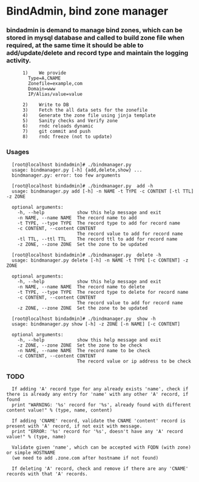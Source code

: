 # BindAdmin, bind zone manager

### bindadmin is demand to manage bind zones, which can be stored in mysql database and called to build zone file when required, at the same time it should be able to add/update/delete and record type and maintain the logging activity.

          1)    We provide
            Type=A,CNAME
            Zonefile=example,com
            Domain=www
            IP/Alias/value=value

          2)    Write to DB
          3)    Fetch the all data sets for the zonefile
          4)    Generate the zone file using jinja template
          5)    Sanity checks and Verify zone
          6)    rndc reloads dynamic
          7)    git commit and push
          8)    rndc freeze (not to update)


### Usages

      [root@localhost bindadmin]# ./bindmanager.py
      usage: bindmanager.py [-h] {add,delete,show} ...
      bindmanager.py: error: too few arguments

      [root@localhost bindadmin]# ./bindmanager.py  add -h
      usage: bindmanager.py add [-h] -n NAME -t TYPE -c CONTENT [-tl TTL] -z ZONE

      optional arguments:
        -h, --help            show this help message and exit
        -n NAME, --name NAME  The record name to add
        -t TYPE, --type TYPE  The record type to add for record name
        -c CONTENT, --content CONTENT
                              The record value to add for record name
        -tl TTL, --ttl TTL    The record ttl to add for record name
        -z ZONE, --zone ZONE  Set the zone to be updated

      [root@localhost bindadmin]# ./bindmanager.py  delete -h
      usage: bindmanager.py delete [-h] -n NAME -t TYPE [-c CONTENT] -z ZONE

      optional arguments:
        -h, --help            show this help message and exit
        -n NAME, --name NAME  The record name to delete
        -t TYPE, --type TYPE  The record type to delete for record name
        -c CONTENT, --content CONTENT
                              The record value to add for record name
        -z ZONE, --zone ZONE  Set the zone to be updated

      [root@localhost bindadmin]# ./bindmanager.py  show -h
      usage: bindmanager.py show [-h] -z ZONE [-n NAME] [-c CONTENT]

      optional arguments:
        -h, --help            show this help message and exit
        -z ZONE, --zone ZONE  Set the zone to be check
        -n NAME, --name NAME  The record name to be check
        -c CONTENT, --content CONTENT
                              The record value or ip address to be check


### TODO

      If adding 'A' record type for any already exists 'name', check if there is already any entry for 'name' with any other 'A' record, if found
      print "WARNING: '%s' record for '%s', already found with different content value!" % (type, name, content)

      If adding 'CNAME' record, validate the CNAME 'content' record is present with 'A' record, if not exit with message.
      print "ERROR: '%s' record for '%s', doesn't have any 'A' record value!" % (type, name)

      Validate given 'name', which can be accepted with FQDN (with zone) or simple HOSTNAME
      (we need to add .zone.com after hostname if not found)

      If deleting 'A' record, check and remove if there are any 'CNAME' records with that 'A' records.
